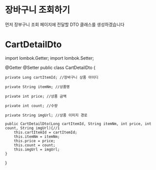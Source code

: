 장바구니 조회하기
===

먼저 장부구니 조회 페이지에 전달할 DTO 클래스를 생성하겠습니다

CartDetailDto
===

import lombok.Getter;
import lombok.Setter;

@Getter @Setter
public class CartDetailDto {

    private Long cartItemId; //장바구니 상품 아이디

    private String itemNm; //상품명

    private int price; //상품 금액

    private int count; //수량

    private String imgUrl; //상품 이미지 경로

    public CartDetailDto(Long cartItemId, String itemNm, int price, int count, String imgUrl){//1
        this.cartItemId = cartItemId;
        this.itemNm = itemNm;
        this.price = price;
        this.count = count;
        this.imgUrl = imgUrl;
    }

}
